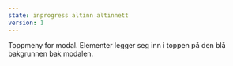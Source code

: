 ```yaml
---
state: inprogress altinn altinnett
version: 1
---
```


Toppmeny for modal. Elementer legger seg inn i toppen på den blå bakgrunnen bak modalen.
